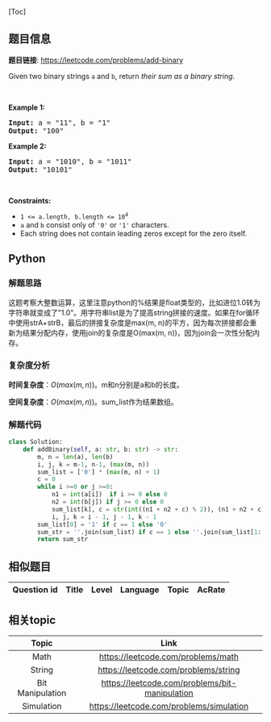 [Toc]
## 题目信息
**题目链接**: https://leetcode.com/problems/add-binary
<p>Given two binary strings <code>a</code> and <code>b</code>, return <em>their sum as a binary string</em>.</p>

<p>&nbsp;</p>
<p><strong>Example 1:</strong></p>
<pre><strong>Input:</strong> a = "11", b = "1"
<strong>Output:</strong> "100"
</pre><p><strong>Example 2:</strong></p>
<pre><strong>Input:</strong> a = "1010", b = "1011"
<strong>Output:</strong> "10101"
</pre>
<p>&nbsp;</p>
<p><strong>Constraints:</strong></p>

<ul>
	<li><code>1 &lt;= a.length, b.length &lt;= 10<sup>4</sup></code></li>
	<li><code>a</code> and <code>b</code> consist&nbsp;only of <code>&#39;0&#39;</code> or <code>&#39;1&#39;</code> characters.</li>
	<li>Each string does not contain leading zeros except for the zero itself.</li>
</ul>

## Python
### 解题思路
这题考察大整数运算，这里注意python的%结果是float类型的，比如进位1.0转为字符串就变成了"1.0"。用字符串list是为了提高string拼接的速度。如果在for循环中使用strA+strB，最后的拼接复杂度是max(m, n)的平方，因为每次拼接都会重新为结果分配内存，使用join的复杂度是O(max(m, n))，因为join会一次性分配内存。

### 复杂度分析
**时间复杂度**：$O(max(m, n))$。m和n分别是a和b的长度。

**空间复杂度**：$O(max(m, n))$。sum_list作为结果数组。
### 解题代码
```python
class Solution:
    def addBinary(self, a: str, b: str) -> str:
        m, n = len(a), len(b)
        i, j, k = m-1, n-1, (max(m, n)) 
        sum_list = ['0'] * (max(m, n) + 1)
        c = 0
        while i >=0 or j >=0: 
            n1 = int(a[i])  if i >= 0 else 0
            n2 = int(b[j]) if j >= 0 else 0
            sum_list[k], c = str(int((n1 + n2 + c) % 2)), (n1 + n2 + c) // 2
            i, j, k = i - 1, j - 1, k - 1
        sum_list[0] = '1' if c == 1 else '0'
        sum_str = ''.join(sum_list) if c == 1 else ''.join(sum_list[1: ])
        return sum_str
```
## 相似题目
Question id | Title | Level | Language | Topic | AcRate
:-----------:|:-----:|:-----:|:--------:|:-----:|:------:




## 相关topic
Topic | Link
:-----:|:----:
Math | https://leetcode.com/problems/math
String | https://leetcode.com/problems/string
Bit Manipulation | https://leetcode.com/problems/bit-manipulation
Simulation | https://leetcode.com/problems/simulation